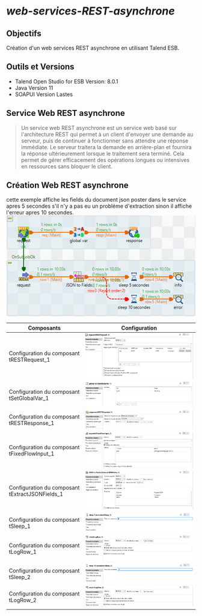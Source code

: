 # _web-services-REST-asynchrone_
## Objectifs
Création d'un web services REST asynchrone en utilisant Talend ESB.

## Outils et Versions
- Talend Open Studio for ESB Version: 8.0.1
- Java Version 11
- SOAPUI Version Lastes

## Service Web REST asynchrone
> Un service web REST asynchrone est un service web basé sur l'architecture REST qui permet à un client d'envoyer une demande au serveur, puis de continuer à fonctionner sans attendre une réponse immédiate. 
> Le serveur traitera la demande en arrière-plan et fournira la réponse ultérieurement lorsque le traitement sera terminé. 
> Cela permet de gérer efficacement des opérations longues ou intensives en ressources sans bloquer le client.

## Création Web REST asynchrone
cette exemple affiche les fields du document json poster dans le service apres 5 secondes s'il n'y a pas eu un probléme d'extraction sinon il affiche l'erreur apres 10 secondes.
![Création Web REST asynchrone.](/image/ws_async_exemple.PNG "Exemple de création Web REST asynchrone.")

| Composants | Configuration |
| ------ | ------ |
| Configuration du composant tRESTRequest_1 | ![Création Web REST asynchrone.](/image/config-tRESTRequest_1.PNG "Exemple de création Web REST asynchrone.") |
| Configuration du composant tSetGlobalVar_1 | ![Création Web REST asynchrone.](/image/config-tSetGlobalVar_1.PNG "Exemple de création Web REST asynchrone.") |
| Configuration du composant tRESTResponse_1 | ![Création Web REST asynchrone.](/image/config-tRESTResponse_1.PNG "Exemple de création Web REST asynchrone.") |
| Configuration du composant tFixedFlowInput_1 | ![Création Web REST asynchrone.](/image/config-tFixedFlowInput_1.PNG "Exemple de création Web REST asynchrone.") |
| Configuration du composant tExtractJSONFields_1 | ![Création Web REST asynchrone.](/image/config-tExtractJSONFields_1.PNG "Exemple de création Web REST asynchrone.") |
| Configuration du composant tSleep_1 | ![Création Web REST asynchrone.](/image/config-tSleep_1.PNG "Exemple de création Web REST asynchrone.") |
| Configuration du composant tLogRow_1 | ![Création Web REST asynchrone.](/image/config-tLogRow_1.PNG "Exemple de création Web REST asynchrone.") |
| Configuration du composant tSleep_2 | ![Création Web REST asynchrone.](/image/config-tSleep_2.PNG "Exemple de création Web REST asynchrone.") |
| Configuration du composant tLogRow_2 | ![Création Web REST asynchrone.](/image/config-tLogRow_2.PNG "Exemple de création Web REST asynchrone.") |

